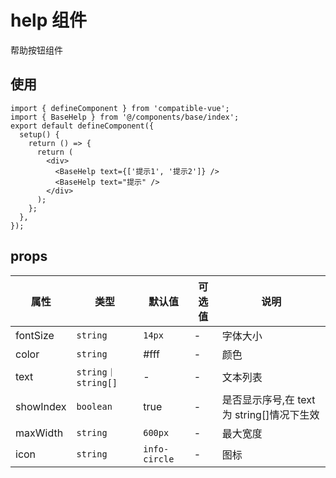 # help 组件

帮助按钮组件

## 使用

```tsx
import { defineComponent } from 'compatible-vue';
import { BaseHelp } from '@/components/base/index';
export default defineComponent({
  setup() {
    return () => {
      return (
        <div>
          <BaseHelp text={['提示1', '提示2']} />
          <BaseHelp text="提示" />
        </div>
      );
    };
  },
});
```

## props

| 属性 | 类型 | 默认值 | 可选值 | 说明 |
| --- | --- | --- | --- | --- |
| fontSize | `string` | `14px` | - | 字体大小 |
| color | `string` | #fff | - | 颜色 |
| text | `string｜string[]` | - | - | 文本列表 |
| showIndex | `boolean` | true | - | 是否显示序号,在 text 为 string[]情况下生效 |
| maxWidth | `string` | `600px` | - | 最大宽度 |
| icon | `string` | `info-circle` | - | 图标 |
